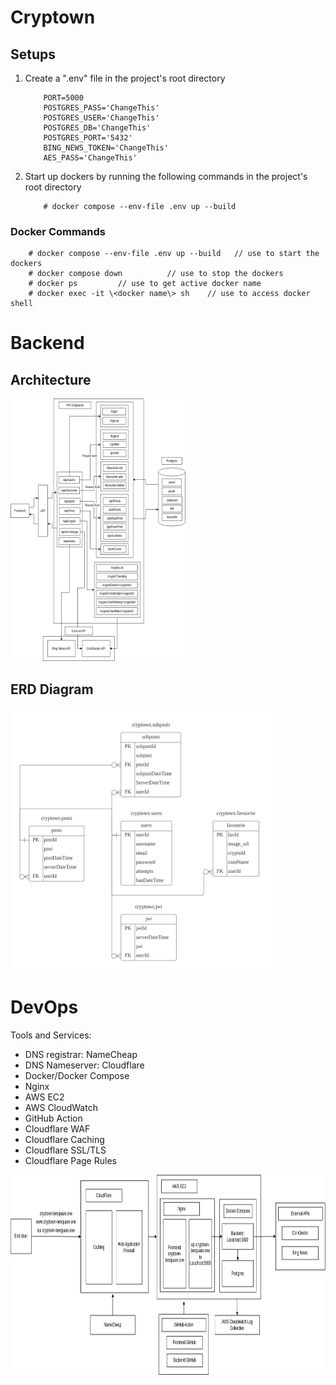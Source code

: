 # Cryptown
## Setups
1. Create a ".env" file in the project's root directory
    ```
        PORT=5000
        POSTGRES_PASS='ChangeThis'
        POSTGRES_USER='ChangeThis'
        POSTGRES_DB='ChangeThis'
        POSTGRES_PORT='5432'
        BING_NEWS_TOKEN='ChangeThis'
        AES_PASS='ChangeThis'
    ```
2. Start up dockers by running the following commands in the project's root directory
    ```
        # docker compose --env-file .env up --build
    ```
### Docker Commands 
```
    # docker compose --env-file .env up --build   // use to start the dockers
    # docker compose down          // use to stop the dockers 
    # docker ps         // use to get active docker name
    # docker exec -it \<docker name\> sh    // use to access docker shell 
```

# Backend 
## Architecture 
<img src="images/Backend.drawio.png"  width="280" height="420">  

## ERD Diagram
<img src="images/Backend-ERD.png"  width="420" height="420">  

# DevOps
Tools  and Services:
 - DNS registrar: NameCheap
 - DNS Nameserver: Cloudflare 
 - Docker/Docker Compose 
 - Nginx
 - AWS EC2
 - AWS CloudWatch 
 - GitHub Action 
 - Cloudflare WAF
 - Cloudflare Caching 
 - Cloudflare SSL/TLS
 - Cloudflare Page Rules

<img src="images/DevOps-Diagram.drawio.png"  width="820" height="320">  
